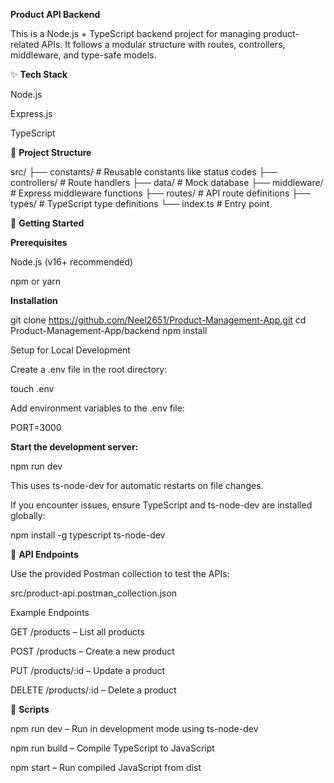 **Product API Backend**

This is a Node.js + TypeScript backend project for managing product-related APIs. It follows a modular structure with routes, controllers, middleware, and type-safe models.

✨ **Tech Stack**

Node.js

Express.js

TypeScript

📁 **Project Structure**

src/
├── constants/       # Reusable constants like status codes
├── controllers/     # Route handlers
├── data/            # Mock database
├── middleware/      # Express middleware functions
├── routes/          # API route definitions
├── types/           # TypeScript type definitions
└── index.ts         # Entry point

🚀 **Getting Started**

**Prerequisites**

Node.js (v16+ recommended)

npm or yarn

**Installation**

git clone https://github.com/Neel2651/Product-Management-App.git
cd Product-Management-App/backend
npm install

Setup for Local Development

Create a .env file in the root directory:

touch .env

Add environment variables to the .env file:

PORT=3000

**Start the development server:**

npm run dev

This uses ts-node-dev for automatic restarts on file changes.

If you encounter issues, ensure TypeScript and ts-node-dev are installed globally:

npm install -g typescript ts-node-dev

📢 **API Endpoints**

Use the provided Postman collection to test the APIs:

src/product-api.postman_collection.json

Example Endpoints

GET /products – List all products

POST /products – Create a new product

PUT /products/:id – Update a product

DELETE /products/:id – Delete a product

🔧 **Scripts**

npm run dev – Run in development mode using ts-node-dev

npm run build – Compile TypeScript to JavaScript

npm start – Run compiled JavaScript from dist
